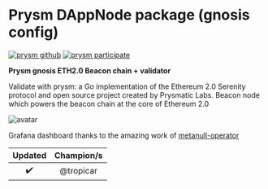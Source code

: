 # Prysm DAppNode package (gnosis config)

[![prysm github](https://img.shields.io/badge/prysm-Github-blue.svg)](https://prylabs.net/)
[![prysm participate](https://img.shields.io/badge/prysm-participate-753a88.svg)](https://prylabs.net/participate?node=dappnode)

**Prysm gnosis ETH2.0 Beacon chain + validator**

Validate with prysm: a Go implementation of the Ethereum 2.0 Serenity protocol and open source project created by Prysmatic Labs. Beacon node which powers the beacon chain at the core of Ethereum 2.0

![avatar](avatar-default.png)

Grafana dashboard thanks to the amazing work of [metanull-operator](https://github.com/metanull-operator/eth2-grafana)

|      Updated       | Champion/s |
| :----------------: | :--------: |
| :heavy_check_mark: | @tropicar  |
